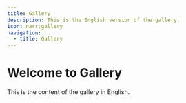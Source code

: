 ```yaml
---
title: Gallery
description: This is the English version of the gallery.
icon: narr:gallery
navigation:
  - title: Gallery
---
```


# Welcome to Gallery

This is the content of the gallery in English.
